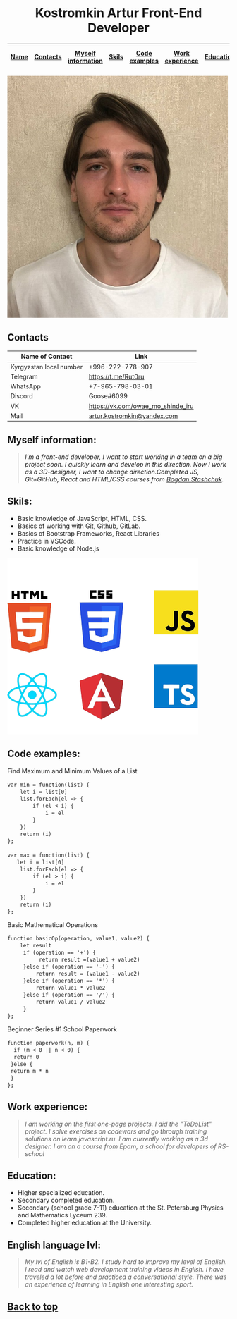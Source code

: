 <a id="one">

<center >

# Kostromkin Artur  Front-End Developer #

</center>

</a>

<a id= "head">

|[Name](#one)|[Contacts](#two)|[Myself information](#three)|[Skils](#four)|[Code examples](#five)|[Work experience](#six)|[Education](#seven)|[English language lvl](#eight)|
| ----- | ----- | ----- | ----- | ----- | ----- | ----- | ----- |

</a>

![My Photo](https://github.com/arthurchic20/rsschool-cv/blob/gh-pages/photo_Kostromkin_Artur.jpg?raw=true)

<a id="two">

## Contacts
| Name of Contact | Link |
| ------ | ------ |
|Kyrgyzstan local number| +996-222-778-907 |
|Telegram| <https://t.me/Rut0ru> |
|WhatsApp|+7-965-798-03-01|
|Discord| Goose#6099  |
|VK| <https://vk.com/owae_mo_shinde_iru>|
|Mail|<artur.kostromkin@yandex.com>|

</a>

<a id="three">

## Myself information: 
>_I'm a front-end developer, I want to start working in a team on a big project soon. I quickly learn and develop in this direction. Now I work as a 3D-designer, I want to change direction.Completed JS, Git+GitHub, React and HTML/CSS courses from [Bogdan Stashchuk](https://stashchuk.com/)._

</a>

<a id="four">

## Skils:

- Basic knowledge of JavaScript, HTML, CSS. 
- Basics of working with Git, Github, GitLab.
- Basics of Bootstrap Frameworks, React Libraries
- Practice in VSCode.
- Basic knowledge of Node.js

</a>

 [![Web Stuck](https://github.com/arthurchic20/rsschool-cv/blob/gh-pages/stack_image.png?raw=true)]()


<a id="five">

## Code examples:

Find Maximum and Minimum Values of a List
```
var min = function(list) {
    let i = list[0]
    list.forEach(el => {
        if (el < i) {
            i = el
        }
    })
    return (i)
};

var max = function(list) {
   let i = list[0]
    list.forEach(el => {
        if (el > i) {
            i = el
        }
    })
    return (i)
};
```

Basic Mathematical Operations
```
function basicOp(operation, value1, value2) {
    let result
     if (operation == '+') { 
          return result =(value1 + value2)
     }else if (operation == '-') {
         return result = (value1 - value2)
     }else if (operation == '*') {
         return value1 * value2
     }else if (operation == '/') {
         return value1 / value2
     }
};
```

Beginner Series #1 School Paperwork
```
function paperwork(n, m) {
  if (m < 0 || n < 0) {
  return 0
 }else {
 return m * n
 }
};
```

</a>

<a id="six">

## Work experience:

> _I am working on the first one-page projects. I did the "ToDoList" project. I solve exercises on codewars and go through training solutions on learn.javascript.ru. I am currently working as a 3d designer. I am on a course from Epam, a school for developers of RS-school_

</a>

<a id="seven">

## Education:

- Higher specialized education.
- Secondary completed education.
- Secondary (school grade 7-11) education at the St. Petersburg Physics and Mathematics Lyceum 239.
- Completed higher education at the University.

</a>

<a id="eight">

## English language lvl:

>_My lvl of English is B1-B2. I study hard to improve my level of English. I read and watch web development training videos in English. I have traveled a lot before and practiced a conversational style. There was an experience of learning in English one interesting sport._

</a>

## [Back to top](#head)
